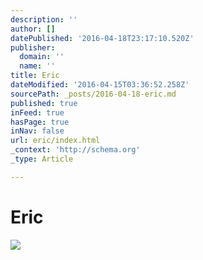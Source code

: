 ```yaml
---
description: ''
author: []
datePublished: '2016-04-18T23:17:10.520Z'
publisher:
  domain: ''
  name: ''
title: Eric
dateModified: '2016-04-15T03:36:52.258Z'
sourcePath: _posts/2016-04-18-eric.md
published: true
inFeed: true
hasPage: true
inNav: false
url: eric/index.html
_context: 'http://schema.org'
_type: Article

---
```

# Eric
![](https://the-grid-user-content.s3-us-west-2.amazonaws.com/8486aca5-7219-4aec-b676-62aa8b0d3153.png)